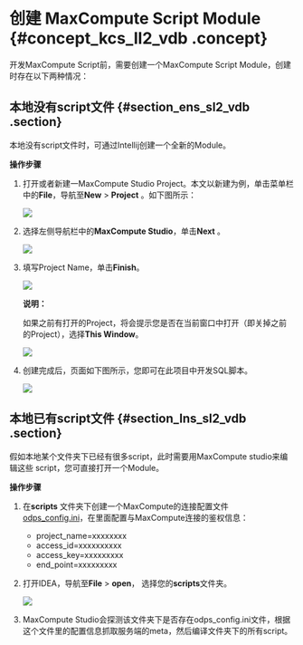 # 创建 MaxCompute Script Module {#concept_kcs_ll2_vdb .concept}

开发MaxCompute Script前，需要创建一个MaxCompute Script Module，创建时存在以下两种情况：

## 本地没有script文件 {#section_ens_sl2_vdb .section}

本地没有script文件时，可通过Intellij创建一个全新的Module。

**操作步骤**

1.  打开或者新建一MaxCompute Studio Project。本文以新建为例，单击菜单栏中的**File**，导航至**New** \> **Project** 。如下图所示：

    ![](http://static-aliyun-doc.oss-cn-hangzhou.aliyuncs.com/assets/img/12125/15440928701781_zh-CN.png)

2.  选择左侧导航栏中的**MaxCompute Studio**，单击**Next** 。

    ![](http://static-aliyun-doc.oss-cn-hangzhou.aliyuncs.com/assets/img/12125/15440928701782_zh-CN.png)

3.  填写Project Name，单击**Finish**。

    ![](http://static-aliyun-doc.oss-cn-hangzhou.aliyuncs.com/assets/img/12125/15440928701783_zh-CN.png)

    **说明：** 

    如果之前有打开的Project，将会提示您是否在当前窗口中打开（即关掉之前的Project），选择**This Window**。

    ![](http://static-aliyun-doc.oss-cn-hangzhou.aliyuncs.com/assets/img/12125/15440928701784_zh-CN.png)

4.  创建完成后，页面如下图所示，您即可在此项目中开发SQL脚本。

    ![](http://static-aliyun-doc.oss-cn-hangzhou.aliyuncs.com/assets/img/12125/15440928701785_zh-CN.png)


## 本地已有script文件 {#section_lns_sl2_vdb .section}

假如本地某个文件夹下已经有很多script，此时需要用MaxCompute studio来编辑这些 script，您可直接打开一个Module。

**操作步骤**

1.  在**scripts** 文件夹下创建一个MaxCompute的连接配置文件 [odps\_config.ini](../../../../intl.zh-CN/准备工作/安装并配置客户端.md)，在里面配置与MaxCompute连接的鉴权信息：

    -   project\_name=xxxxxxxx
    -   access\_id=xxxxxxxxxx
    -   access\_key=xxxxxxxxx
    -   end\_point=xxxxxxxxx
     

2.  打开IDEA，导航至**File** \> **open**， 选择您的**scripts**文件夹。

    ![](http://static-aliyun-doc.oss-cn-hangzhou.aliyuncs.com/assets/img/12125/15440928701787_zh-CN.png)

3.  MaxCompute Studio会探测该文件夹下是否存在odps\_config.ini文件，根据这个文件里的配置信息抓取服务端的meta，然后编译文件夹下的所有script。


